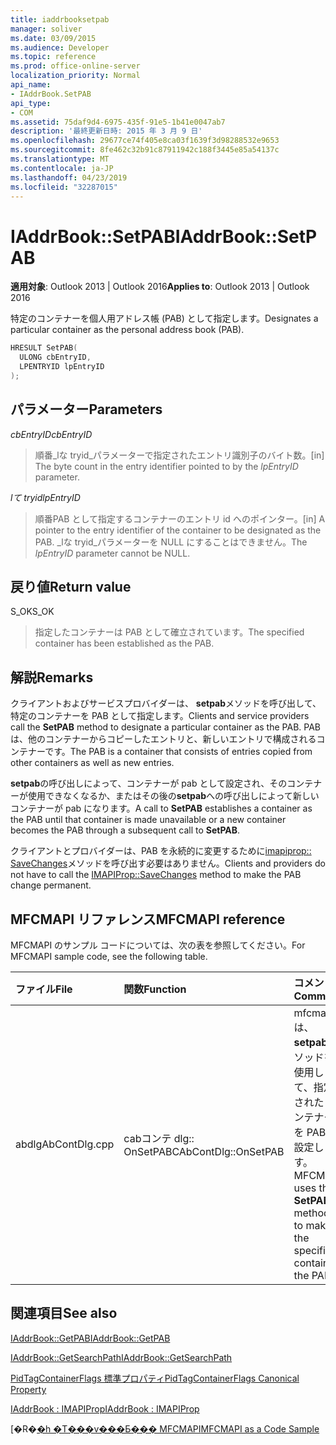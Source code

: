 ```yaml
---
title: iaddrbooksetpab
manager: soliver
ms.date: 03/09/2015
ms.audience: Developer
ms.topic: reference
ms.prod: office-online-server
localization_priority: Normal
api_name:
- IAddrBook.SetPAB
api_type:
- COM
ms.assetid: 75daf9d4-6975-435f-91e5-1b41e0047ab7
description: '最終更新日時: 2015 年 3 月 9 日'
ms.openlocfilehash: 29677ce74f405e8ca03f1639f3d98288532e9653
ms.sourcegitcommit: 8fe462c32b91c87911942c188f3445e85a54137c
ms.translationtype: MT
ms.contentlocale: ja-JP
ms.lasthandoff: 04/23/2019
ms.locfileid: "32287015"
---
```

# <a name="iaddrbooksetpab"></a><span data-ttu-id="15e43-103">IAddrBook::SetPAB</span><span class="sxs-lookup"><span data-stu-id="15e43-103">IAddrBook::SetPAB</span></span>

  
  
<span data-ttu-id="15e43-104">**適用対象**: Outlook 2013 | Outlook 2016</span><span class="sxs-lookup"><span data-stu-id="15e43-104">**Applies to**: Outlook 2013 | Outlook 2016</span></span> 
  
<span data-ttu-id="15e43-105">特定のコンテナーを個人用アドレス帳 (PAB) として指定します。</span><span class="sxs-lookup"><span data-stu-id="15e43-105">Designates a particular container as the personal address book (PAB).</span></span>
  
```cpp
HRESULT SetPAB(
  ULONG cbEntryID,
  LPENTRYID lpEntryID
);
```

## <a name="parameters"></a><span data-ttu-id="15e43-106">パラメーター</span><span class="sxs-lookup"><span data-stu-id="15e43-106">Parameters</span></span>

 <span data-ttu-id="15e43-107">_cbEntryID_</span><span class="sxs-lookup"><span data-stu-id="15e43-107">_cbEntryID_</span></span>
  
> <span data-ttu-id="15e43-108">順番_lな tryid_パラメーターで指定されたエントリ識別子のバイト数。</span><span class="sxs-lookup"><span data-stu-id="15e43-108">[in] The byte count in the entry identifier pointed to by the  _lpEntryID_ parameter.</span></span> 
    
 <span data-ttu-id="15e43-109">_lて tryid_</span><span class="sxs-lookup"><span data-stu-id="15e43-109">_lpEntryID_</span></span>
  
> <span data-ttu-id="15e43-110">順番PAB として指定するコンテナーのエントリ id へのポインター。</span><span class="sxs-lookup"><span data-stu-id="15e43-110">[in] A pointer to the entry identifier of the container to be designated as the PAB.</span></span> <span data-ttu-id="15e43-111">_lな tryid_パラメーターを NULL にすることはできません。</span><span class="sxs-lookup"><span data-stu-id="15e43-111">The  _lpEntryID_ parameter cannot be NULL.</span></span> 
    
## <a name="return-value"></a><span data-ttu-id="15e43-112">戻り値</span><span class="sxs-lookup"><span data-stu-id="15e43-112">Return value</span></span>

<span data-ttu-id="15e43-113">S_OK</span><span class="sxs-lookup"><span data-stu-id="15e43-113">S_OK</span></span> 
  
> <span data-ttu-id="15e43-114">指定したコンテナーは PAB として確立されています。</span><span class="sxs-lookup"><span data-stu-id="15e43-114">The specified container has been established as the PAB.</span></span>
    
## <a name="remarks"></a><span data-ttu-id="15e43-115">解説</span><span class="sxs-lookup"><span data-stu-id="15e43-115">Remarks</span></span>

<span data-ttu-id="15e43-116">クライアントおよびサービスプロバイダーは、 **setpab**メソッドを呼び出して、特定のコンテナーを PAB として指定します。</span><span class="sxs-lookup"><span data-stu-id="15e43-116">Clients and service providers call the **SetPAB** method to designate a particular container as the PAB.</span></span> <span data-ttu-id="15e43-117">PAB は、他のコンテナーからコピーしたエントリと、新しいエントリで構成されるコンテナーです。</span><span class="sxs-lookup"><span data-stu-id="15e43-117">The PAB is a container that consists of entries copied from other containers as well as new entries.</span></span> 
  
<span data-ttu-id="15e43-118">**setpab**の呼び出しによって、コンテナーが pab として設定され、そのコンテナーが使用できなくなるか、またはその後の**setpab**への呼び出しによって新しいコンテナーが pab になります。</span><span class="sxs-lookup"><span data-stu-id="15e43-118">A call to **SetPAB** establishes a container as the PAB until that container is made unavailable or a new container becomes the PAB through a subsequent call to **SetPAB**.</span></span> 
  
<span data-ttu-id="15e43-119">クライアントとプロバイダーは、PAB を永続的に変更するために[imapiprop:: SaveChanges](imapiprop-savechanges.md)メソッドを呼び出す必要はありません。</span><span class="sxs-lookup"><span data-stu-id="15e43-119">Clients and providers do not have to call the [IMAPIProp::SaveChanges](imapiprop-savechanges.md) method to make the PAB change permanent.</span></span> 
  
## <a name="mfcmapi-reference"></a><span data-ttu-id="15e43-120">MFCMAPI リファレンス</span><span class="sxs-lookup"><span data-stu-id="15e43-120">MFCMAPI reference</span></span>

<span data-ttu-id="15e43-121">MFCMAPI のサンプル コードについては、次の表を参照してください。</span><span class="sxs-lookup"><span data-stu-id="15e43-121">For MFCMAPI sample code, see the following table.</span></span>
  
|<span data-ttu-id="15e43-122">**ファイル**</span><span class="sxs-lookup"><span data-stu-id="15e43-122">**File**</span></span>|<span data-ttu-id="15e43-123">**関数**</span><span class="sxs-lookup"><span data-stu-id="15e43-123">**Function**</span></span>|<span data-ttu-id="15e43-124">**コメント**</span><span class="sxs-lookup"><span data-stu-id="15e43-124">**Comment**</span></span>|
|:-----|:-----|:-----|
|<span data-ttu-id="15e43-125">abdlg</span><span class="sxs-lookup"><span data-stu-id="15e43-125">AbContDlg.cpp</span></span>  <br/> |<span data-ttu-id="15e43-126">cabコンテ dlg:: OnSetPAB</span><span class="sxs-lookup"><span data-stu-id="15e43-126">CAbContDlg::OnSetPAB</span></span>  <br/> |<span data-ttu-id="15e43-127">mfcmapi は、 **setpab**メソッドを使用して、指定されたコンテナーを PAB に設定します。</span><span class="sxs-lookup"><span data-stu-id="15e43-127">MFCMAPI uses the **SetPAB** method to make the specified container the PAB.</span></span>  <br/> |
   
## <a name="see-also"></a><span data-ttu-id="15e43-128">関連項目</span><span class="sxs-lookup"><span data-stu-id="15e43-128">See also</span></span>



[<span data-ttu-id="15e43-129">IAddrBook::GetPAB</span><span class="sxs-lookup"><span data-stu-id="15e43-129">IAddrBook::GetPAB</span></span>](iaddrbook-getpab.md)
  
[<span data-ttu-id="15e43-130">IAddrBook::GetSearchPath</span><span class="sxs-lookup"><span data-stu-id="15e43-130">IAddrBook::GetSearchPath</span></span>](iaddrbook-getsearchpath.md)
  
[<span data-ttu-id="15e43-131">PidTagContainerFlags 標準プロパティ</span><span class="sxs-lookup"><span data-stu-id="15e43-131">PidTagContainerFlags Canonical Property</span></span>](pidtagcontainerflags-canonical-property.md)
  
[<span data-ttu-id="15e43-132">IAddrBook : IMAPIProp</span><span class="sxs-lookup"><span data-stu-id="15e43-132">IAddrBook : IMAPIProp</span></span>](iaddrbookimapiprop.md)


<span data-ttu-id="15e43-133">[�R�[�h �T���v���Ƃ��� MFCMAPI](mfcmapi-as-a-code-sample.md)</span><span class="sxs-lookup"><span data-stu-id="15e43-133">[MFCMAPI as a Code Sample](mfcmapi-as-a-code-sample.md)</span></span>

